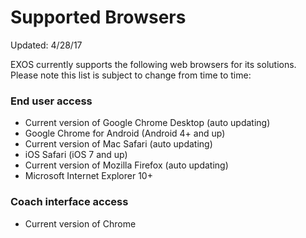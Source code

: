 # Supported Browsers

Updated: 4/28/17

EXOS currently supports the following web browsers for its solutions.  Please note this list is subject to change from time to time:

### End user access
* Current version of Google Chrome Desktop (auto updating)
* Google Chrome for Android (Android 4+ and up)
* Current version of Mac Safari (auto updating)
* iOS Safari (iOS 7 and up)
* Current version of Mozilla Firefox (auto updating)
* Microsoft Internet Explorer 10+

### Coach interface access
* Current version of Chrome